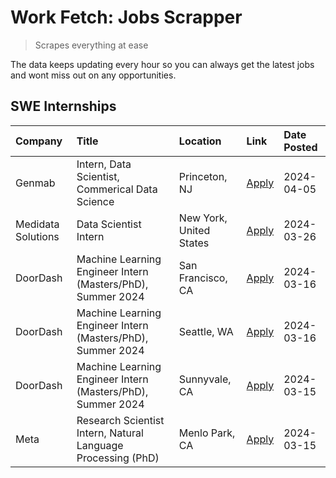 # Work Fetch: Jobs Scrapper
> Scrapes everything at ease

The data keeps updating every hour so you can always get the latest jobs and wont miss out on any opportunities.

## SWE Internships
<!--START_SECTION:workfetch-->
| Company            | Title                                                        | Location                | Link                                                                                                                                                                                                                                                                     | Date Posted   |
|:-------------------|:-------------------------------------------------------------|:------------------------|:-------------------------------------------------------------------------------------------------------------------------------------------------------------------------------------------------------------------------------------------------------------------------|:--------------|
| Genmab             | Intern, Data Scientist, Commerical Data Science              | Princeton, NJ           | [Apply](https://www.linkedin.com/jobs/view/intern-data-scientist-commerical-data-science-at-genmab-3887818362?position=9&pageNum=0&refId=%2Fod4lX99iFJDuXgSCd0izQ%3D%3D&trackingId=fw85GQZJ8Oigf3ir%2FX7fEQ%3D%3D&trk=public_jobs_jserp-result_search-card)              | 2024-04-05    |
| Medidata Solutions | Data Scientist Intern                                        | New York, United States | [Apply](https://www.linkedin.com/jobs/view/data-scientist-intern-at-medidata-solutions-3810253704?position=5&pageNum=0&refId=%2Fod4lX99iFJDuXgSCd0izQ%3D%3D&trackingId=QZY5zqJoKzTZIVPl9HKJRQ%3D%3D&trk=public_jobs_jserp-result_search-card)                            | 2024-03-26    |
| DoorDash           | Machine Learning Engineer Intern (Masters/PhD), Summer 2024  | San Francisco, CA       | [Apply](https://www.linkedin.com/jobs/view/machine-learning-engineer-intern-masters-phd-summer-2024-at-doordash-3736457737?position=3&pageNum=0&refId=%2Fod4lX99iFJDuXgSCd0izQ%3D%3D&trackingId=lyJXKqru1AMtEL7c3ajdEQ%3D%3D&trk=public_jobs_jserp-result_search-card)   | 2024-03-16    |
| DoorDash           | Machine Learning Engineer Intern (Masters/PhD), Summer 2024  | Seattle, WA             | [Apply](https://www.linkedin.com/jobs/view/machine-learning-engineer-intern-masters-phd-summer-2024-at-doordash-3736455966?position=4&pageNum=0&refId=%2Fod4lX99iFJDuXgSCd0izQ%3D%3D&trackingId=unD527n0Qsx4ouAv%2B2eSXQ%3D%3D&trk=public_jobs_jserp-result_search-card) | 2024-03-16    |
| DoorDash           | Machine Learning Engineer Intern (Masters/PhD), Summer 2024  | Sunnyvale, CA           | [Apply](https://www.linkedin.com/jobs/view/machine-learning-engineer-intern-masters-phd-summer-2024-at-doordash-3736454973?position=2&pageNum=0&refId=%2Fod4lX99iFJDuXgSCd0izQ%3D%3D&trackingId=3t9eBexUfj8YPUy3ao9p6A%3D%3D&trk=public_jobs_jserp-result_search-card)   | 2024-03-15    |
| Meta               | Research Scientist Intern, Natural Language Processing (PhD) | Menlo Park, CA          | [Apply](https://www.linkedin.com/jobs/view/research-scientist-intern-natural-language-processing-phd-at-meta-3858718375?position=10&pageNum=0&refId=%2Fod4lX99iFJDuXgSCd0izQ%3D%3D&trackingId=h9TPysCaiZi%2FDe%2BtU3nrRQ%3D%3D&trk=public_jobs_jserp-result_search-card) | 2024-03-15    |
<!--END_SECTION:workfetch-->
